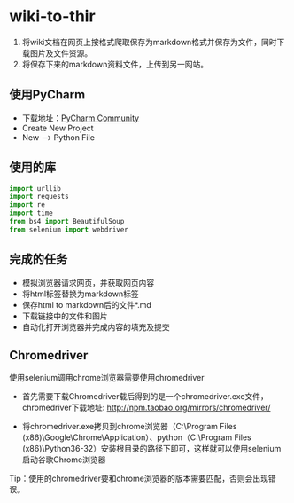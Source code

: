 # wiki-to-thir

1. 将wiki文档在网页上按格式爬取保存为markdown格式并保存为文件，同时下载图片及文件资源。
2. 将保存下来的markdown资料文件，上传到另一网站。

## 使用PyCharm
- 下载地址：[PyCharm Community](https://www.jetbrains.com/pycharm/download/download-thanks.html?platform=windows&code=PCC)
- Create New Project
- New --> Python File


## 使用的库

```python
import urllib
import requests
import re
import time
from bs4 import BeautifulSoup
from selenium import webdriver
```

## 完成的任务

- 模拟浏览器请求网页，并获取网页内容
- 将html标签替换为markdown标签
- 保存html to markdown后的文件*.md
- 下载链接中的文件和图片
- 自动化打开浏览器并完成内容的填充及提交

## Chromedriver

使用selenium调用chrome浏览器需要使用chromedriver

- 首先需要下载Chromedriver载后得到的是一个chromedriver.exe文件，chromedriver下载地址:
http://npm.taobao.org/mirrors/chromedriver/

- 将chromedriver.exe拷贝到chrome浏览器（C:\Program Files (x86)\Google\Chrome\Application）、python（C:\Program Files (x86)\Python36-32）安装根目录的路径下即可，这样就可以使用selenium启动谷歌Chrome浏览器

Tip：使用的chromedriver要和chrome浏览器的版本需要匹配，否则会出现错误。
